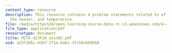 ```yaml
---
content_type: resource
description: This resource contains 4 problem statements related to efficiency of
  the heater, and temperature.
file: /media/https%3A/open-learning-course-data-rc.s3.amazonaws.com/4-42j-fundamentals-of-energy-in-buildings-fall-2010/a23f265c416f271a8ab137c59cb68568_MIT4_42JF10_assn02.pdf
file_type: application/pdf
resourcetype: Document
title: MIT4_42JF10_assn02.pdf
uid: a23f265c-416f-271a-8ab1-37c59cb68568
---
```

